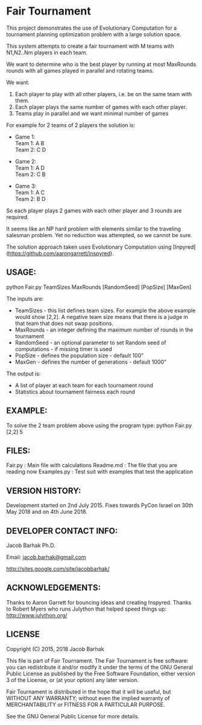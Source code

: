 Fair Tournament 
===============
This project demonstrates the use of Evolutionary Computation for a tournament planning optimization problem with a large solution space.

This system attempts to create a fair tournament with M teams with N1,N2..Nm players in each team.

We want to determine who is the best player by running at most MaxRounds rounds with all games played in parallel and rotating teams.

We want: 
 1. Each player to play with all other players, i.e. be on the same team with them. 
 2. Each player plays the same number of games with each other player. 
 3. Teams play in parallel and we want minimal number of games

For example for 2 teams of 2 players the solution is:

* Game 1:  
 Team 1: A B  
 Team 2: C D  

* Game 2:  
 Team 1: A D  
 Team 2: C B  

* Game 3:  
 Team 1: A C  
 Team 2: B D  

So each player plays 2 games with each other player and 3 rounds are required. 

It seems like an NP hard problem with elements similar to the traveling salesman problem. Yet no reduction was attempted, so we cannot be sure.

The solution approach taken uses Evolutionary Computation using [Inpyred] (https://github.com/aarongarrett/inspyred).




USAGE:
------
python Fair.py TeamSizes MaxRounds [RandomSeed] [PopSize] [MaxGen]

The inputs are:
* TeamSizes - this list defines team sizes. For example the above example would show [2,2]. A negative team size means that there is a judge in that team that does not swap positions.
* MaxRounds - an integer defining the maximum number of rounds in the tournament
* RandomSeed - an optional parameter to set Random seed of computations - if missing timer is used
* PopSize - defines the population size - default 100"
* MaxGen - defines the number of generations - default 1000"

The output is:
* A list of player at each team for each tournament round
* Statistics about tournament fairness each round

EXAMPLE:
--------
To solve the 2 team problem above using the program type:
python Fair.py [2,2] 5


FILES:
------
Fair.py : Main file with calculations
Readme.md : The file that you are reading now
Examples.py : Test suit with examples that test the application


VERSION HISTORY:
----------------
Development started on 2nd July 2015.
Fixes towards PyCon Israel on 30th May 2018 and on 4th June 2018.


DEVELOPER CONTACT INFO:
-----------------------

Jacob Barhak Ph.D.

Email: jacob.barhak@gmail.com

http://sites.google.com/site/jacobbarhak/



ACKNOWLEDGEMENTS:
-----------------
Thanks to Aaron Garrett for bouncing ideas and creating Inspyred.
Thanks to Robert Myers who runs Julython that helped speed things up:
http://www.julython.org/

LICENSE
-------

Copyright (C) 2015, 2018 Jacob Barhak
 
This file is part of Fair Tournament. The Fair Tournament is free software: you can redistribute it and/or modify it under the terms of the GNU General Public License as published by the Free Software Foundation, either version 3 of the License, or (at your option) any later version.

Fair Tournament is distributed in the hope that it will be useful, but WITHOUT ANY WARRANTY; without even the implied warranty of MERCHANTABILITY or FITNESS FOR A PARTICULAR PURPOSE.

See the GNU General Public License for more details.





